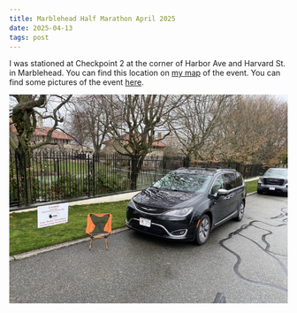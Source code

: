 ```yaml
---
title: Marblehead Half Marathon April 2025
date: 2025-04-13
tags: post
---
```


I was stationed at Checkpoint 2 at the corner of Harbor Ave and Harvard St. in Marblehead. You can find this location on [my map] of the event. You can find some pictures of the event [here](https://photos.app.goo.gl/XubPgexr2UQEQeoP8).

[my map]: https://www.google.com/maps/d/u/0/edit?mid=1V-I33k3wSUlaQR0E2yfJ6SuGukccpjk&usp=sharing

![A picture of my station](station.jpg)
